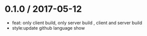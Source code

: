 
0.1.0 / 2017-05-12
==================

  * feat: only client build, only server build , client and server build
  * style:update github language show
